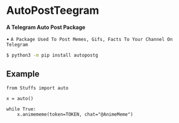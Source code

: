 # AutoPostTeegram

**A Telegram Auto Post Package**

• `A Package Used To Post Memes, Gifs, Facts To Your Channel On Telegram`


```bash
$ python3 -m pip install autopostg
```

## Example
```To Post Anime Memes
from Stuffs import auto

x = auto()

while True:
    x.animememe(token=TOKEN, chat="@AnimeMeme")
```



